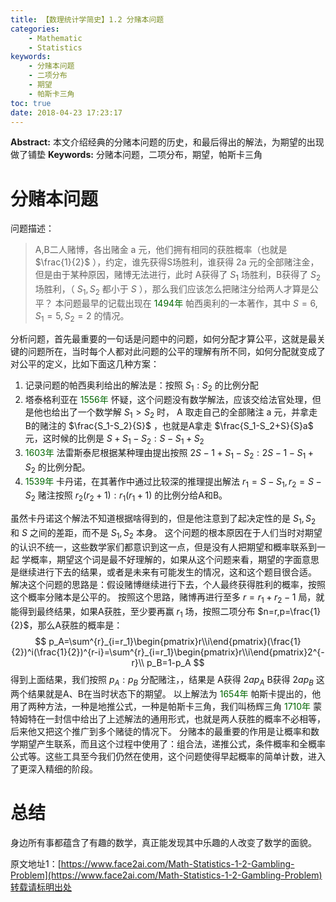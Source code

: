```yaml
---
title: 【数理统计学简史】1.2 分赌本问题
categories:
    - Mathematic
    - Statistics
keywords:
    - 分赌本问题
    - 二项分布
    - 期望
    - 帕斯卡三角
toc: true
date: 2018-04-23 17:23:17
---
```


**Abstract:** 本文介绍经典的分赌本问题的历史，和最后得出的解法，为期望的出现做了铺垫
**Keywords:** 分赌本问题，二项分布，期望，帕斯卡三角

<!--more-->
# 分赌本问题
问题描述：
> A,B二人赌博，各出赌金 a 元，他们拥有相同的获胜概率（也就是 $\frac{1}{2}$ ），约定，谁先获得S场胜利，谁获得 2a 元的全部赌注金，但是由于某种原因，赌博无法进行，此时 A获得了 $S_1$ 场胜利，B获得了 $S_2$ 场胜利，（ $S_1,S_2$ 都小于 $S$ ），那么我们应该怎么把赌注分给两人才算是公平？
本问题最早的记载出现在 <font color="006600">1494年</font> 帕西奥利的一本著作，其中 $S=6,S_1=5,S_2=2$ 的情况。

分析问题，首先最重要的一句话是问题中的问题，如何分配才算公平，这就是最关键的问题所在，当时每个人都对此问题的公平的理解有所不同，如何分配就变成了对公平的定义，比如下面这几种方案：
1. 记录问题的帕西奥利给出的解法是：按照 $S_1:S_2$ 的比例分配
2. 塔泰格利亚在 <font color="006600">1556年</font> 怀疑，这个问题没有数学解法，应该交给法官处理，但是他也给出了一个数学解 $S_1>S_2$ 时， A 取走自己的全部赌注 a 元，并拿走 B的赌注的 $\frac{S_1-S_2}{S}$ ，也就是A拿走 $\frac{S_1-S_2+S}{S}a$ 元，这时候的比例是 $S+S_1-S_2:S-S_1+S_2$
3. <font color="006600">1603年</font> 法雷斯泰尼根据某种理由提出按照 $2S-1+S_1-S_2:2S-1-S_1+S_2$ 的比例分配。
4. <font color="006600">1539年</font> 卡丹诺，在其著作中通过比较深的推理提出解法 $r_1=S-S_1,r_2=S-S_2$ 赌注按照 $r_2(r_2+1):r_1(r_1+1)$ 的比例分给A和B。

虽然卡丹诺这个解法不知道根据啥得到的，但是他注意到了起决定性的是 $S_1,S_2$ 和 $S$ 之间的差距，而不是 $S_1,S_2$ 本身。
这个问题的根本原因在于人们当时对期望的认识不统一，这些数学家们都意识到这一点，但是没有人把期望和概率联系到一起
学概率，期望这个词是最不好理解的，如果从这个问题来看，期望的字面意思是继续进行下去的结果，或者是未来有可能发生的情况，这和这个题目很合适。
解决这个问题的思路是：假设赌博继续进行下去，个人最终获得胜利的概率，按照这个概率分赌本是公平的。
按照这个思路，赌博再进行至多 $r=r_1+r_2-1$ 局，就能得到最终结果，如果A获胜，至少要再赢 $r_1$ 场，按照二项分布 $n=r,p=\frac{1}{2}$，那么A获胜的概率是：
$$
p_A=\sum^{r}_{i=r_1}\begin{pmatrix}r\\i\end{pmatrix}(\frac{1}{2})^i(\frac{1}{2})^{r-i}=\sum^{r}_{i=r_1}\begin{pmatrix}r\\i\end{pmatrix}2^{-r}\\
p_B=1-p_A
$$
得到上面结果，我们按照 $p_A:p_B$ 分配赌注，，结果是 A获得 $2ap_A$ B获得 $2ap_B$ 这两个结果就是A、B在当时状态下的期望。
以上解法为 <font color="006600">1654年</font> 帕斯卡提出的，他用了两种方法，一种是地推公式，一种是帕斯卡三角，我们叫杨辉三角
<font color="006600">1710年</font> 蒙特姆特在一封信中给出了上述解法的通用形式，也就是两人获胜的概率不必相等，后来他又把这个推广到多个赌徒的情况下。
分赌本的最重要的作用是让概率和数学期望产生联系，而且这个过程中使用了：组合法，递推公式，条件概率和全概率公式等。这些工具至今我们仍然在使用，这个问题使得早起概率的简单计数，进入了更深入精细的阶段。
# 总结
身边所有事都蕴含了有趣的数学，真正能发现其中乐趣的人改变了数学的面貌。





原文地址1：[https://www.face2ai.com/Math-Statistics-1-2-Gambling-Problem](https://www.face2ai.com/Math-Statistics-1-2-Gambling-Problem)转载请标明出处
